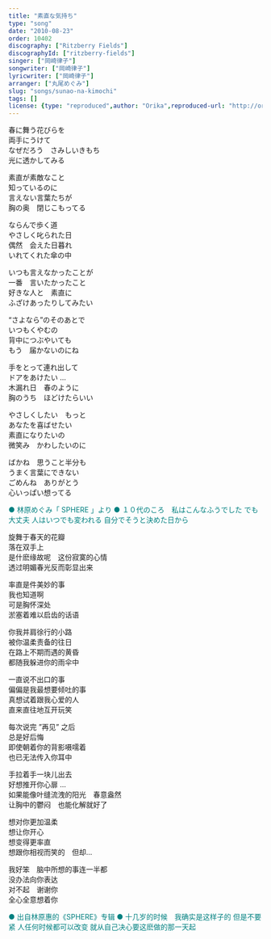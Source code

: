 ```yaml
---
title: "素直な気持ち"
type: "song"
date: "2010-08-23"
order: 10402
discography: ["Ritzberry Fields"]
discographyId: ["ritzberry-fields"]
singer: ["岡崎律子"]
songwriter: ["岡崎律子"]
lyricwriter: ["岡崎律子"]
arranger: ["丸尾めぐみ"]
slug: "songs/sunao-na-kimochi"
tags: []
license: {type: "reproduced",author: "Orika",reproduced-url: "http://orikamushi.myweb.hinet.net/",reproduced-website: "織歌蟲網站"}
---
```


春に舞う花びらを  
両手にうけて  
なぜだろう　さみしいきもち  
光に透かしてみる   
  
素直が素敵なこと  
知っているのに  
言えない言葉たちが  
胸の奥　閉じこもってる   
  
ならんで歩く道  
やさしく叱られた日  
偶然　会えた日暮れ  
いれてくれた傘の中   
  
いつも言えなかったことが  
一番　言いたかったこと  
好きな人と　素直に  
ふざけあったりしてみたい   
  
“さよなら”のそのあとで  
いつもくやむの  
背中につぶやいても  
もう　届かないのにね   
  
手をとって連れ出して  
ドアをあけたい …  
木漏れ日　春のように  
胸のうち　ほどけたらいい   
  
やさしくしたい　もっと  
あなたを喜ばせたい  
素直になりたいの  
微笑み　かわしたいのに   
  
ばかね　思うこと半分も  
うまく言葉にできない  
ごめんね　ありがとう  
心いっぱい想ってる  
  
<span style="color: #008080;">● 林原めぐみ「 SPHERE 」より ● １０代のころ　私はこんなふうでした でも大丈夫 人はいつでも変われる 自分でそうと決めた日から</span>  
  
  <!-- 翻译 -->

旋舞于春天的花瓣  
落在双手上  
是什麽缘故呢　这份寂寞的心情  
透过明媚春光反而彰显出来   
  
率直是件美妙的事  
我也知道啊  
可是胸怀深处  
淤塞着难以启齿的话语   
  
你我并肩徐行的小路  
被你温柔责备的往日  
在路上不期而遇的黄昏  
都随我躲进你的雨伞中   
  
一直说不出口的事  
偏偏是我最想要倾吐的事  
真想试着跟我心爱的人  
直来直往地互开玩笑   
  
每次说完 ”再见” 之后  
总是好后悔  
即使朝着你的背影嗫嚅着  
也已无法传入你耳中   
  
手拉着手一块儿出去  
好想推开你心扉 …  
如果能像叶缝流洩的阳光　春意盎然  
让胸中的鬱闷　也能化解就好了   
  
想对你更加温柔  
想让你开心  
想变得更率直  
想跟你相视而笑的　但却...   
  
我好笨　脑中所想的事连一半都  
没办法向你表达  
对不起　谢谢你  
全心全意想着你  
  
<span style="color: #008080;">● 出自林原惠的《SPHERE》专辑 ● 十几岁的时候　我确实是这样子的 但是不要紧 人任何时候都可以改变 就从自己决心要这麽做的那一天起</span>

